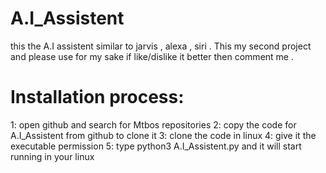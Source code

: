 # A.I_Assistent
this the A.I assistent similar to jarvis , alexa , siri . This my second project and please use for my sake if like/dislike  it better then comment me . 

# Installation process:
1: open github and search for Mtbos repositories
2: copy the code for A.I_Assistent from github to clone it
3: clone the code in linux
4: give it the executable permission 
5: type python3 A.I_Assistent.py
and it will start running in your linux 
